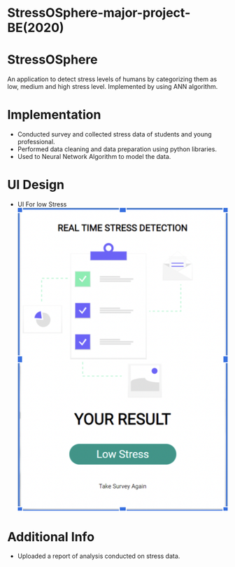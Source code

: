 # StressOSphere-major-project-BE(2020)

# StressOSphere
An application to detect stress levels of humans by categorizing them as low, medium and high stress level. Implemented by using ANN algorithm.

# Implementation
* Conducted survey and collected stress data of students and young professional.
* Performed data cleaning and data preparation using python libraries.
* Used to Neural Network Algorithm to model the data.

# UI Design
* UI For low Stress
![UI](image/lowStress.png?raw=true "Low Stress UI")

  
# Additional Info
* Uploaded a report of analysis conducted on stress data.
